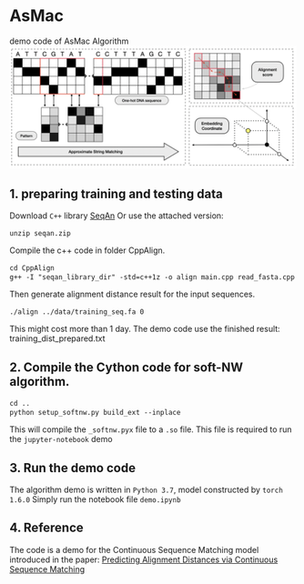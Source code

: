 # AsMac
demo code of AsMac Algorithm
![Test Image 1](demo.png)
## 1. preparing training and testing data
Download `C++` library [SeqAn](https://github.com/seqan/seqan)
Or use the attached version:
```console
unzip seqan.zip
```

Compile the c++ code in folder CppAlign.
```console
cd CppAlign
g++ -I "seqan_library_dir" -std=c++1z -o align main.cpp read_fasta.cpp
```
Then generate alignment distance result for the input sequences.
```console
./align ../data/training_seq.fa 0
```
This might cost more than 1 day. The demo code use the finished result: training_dist_prepared.txt

## 2. Compile the Cython code for soft-NW algorithm.
```console
cd ..
python setup_softnw.py build_ext --inplace
```
This will compile the `_softnw.pyx` file to a `.so` file. This file is required to run the `jupyter-notebook` demo

## 3. Run the demo code
The algorithm demo is written in `Python 3.7`, model constructed by `torch 1.6.0`
Simply run the notebook file `demo.ipynb`

## 4. Reference
The code is a demo for the Continuous Sequence Matching model introduced in the paper:
[Predicting Alignment Distances via Continuous Sequence Matching](https://www.biorxiv.org/content/10.1101/2020.05.24.113852v2)

